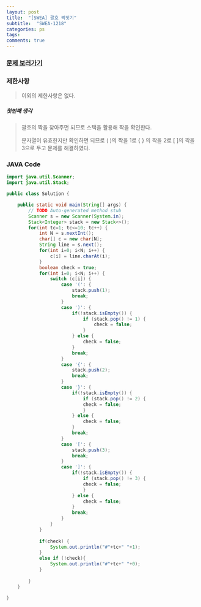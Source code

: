 ```yaml
---
layout: post
title:  "[SWEA] 괄호 짝짓기"
subtitle:  "SWEA-1218"
categories: ps
tags: 
comments: true
---
```


### [문제 보러가기](https://swexpertacademy.com/main/code/problem/problemDetail.do?contestProbId=AV14eWb6AAkCFAYD&categoryId=AV14eWb6AAkCFAYD&categoryType=CODE)



### 제한사항

> 이외의 제한사항은 없다.

##### 첫번째 생각

> 괄호의 짝을 찾아주면 되므로 스택을 활용해 짝을 확인한다.
>
> 문자열이 유효한지만 확인하면 되므로 ( )의 짝을 1로 { } 의 짝을 2로 [ ]의 짝을 3으로 두고 문제를 해결하였다.



### JAVA Code

```java
import java.util.Scanner;
import java.util.Stack;

public class Solution {

	public static void main(String[] args) {
		// TODO Auto-generated method stub
		Scanner s = new Scanner(System.in);
		Stack<Integer> stack = new Stack<>();
		for(int tc=1; tc<=10; tc++) {
			int N = s.nextInt();
			char[] c = new char[N];
			String line = s.next();
			for(int i=0; i<N; i++) {
				c[i] = line.charAt(i);
			}
			boolean check = true;
			for(int i=0; i<N; i++) {
				switch (c[i]) {
					case '(': {
						stack.push(1);
						break;
					}
					case ')': {
						if(!stack.isEmpty()) {
							if (stack.pop() != 1) {
								check = false;
							}
						} else {
							check = false;
						}
						break;
					}
					case '{': {
						stack.push(2);
						break;
					}
					case '}': {
						if(!stack.isEmpty()) {							
							if (stack.pop() != 2) {
							check = false;
							}
						} else {
							check = false;
						}
						break;
					}
					case '[': {
						stack.push(3);
						break;
					}
					case ']': {
						if(!stack.isEmpty()) {							
							if (stack.pop() != 3) {
							check = false;
							}
						} else {
							check = false;
						}
						break;
					}
				}
			}
			
			if(check) {
				System.out.println("#"+tc+" "+1);
			}
			else if (!check){
				System.out.println("#"+tc+" "+0);
			}
			
		}
	}

}
```

